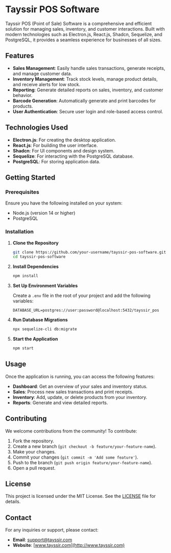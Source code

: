 # Tayssir POS Software

Tayssir POS (Point of Sale) Software is a comprehensive and efficient solution for managing sales, inventory, and customer interactions. Built with modern technologies such as Electron.js, React.js, Shadcn, Sequelize, and PostgreSQL, it provides a seamless experience for businesses of all sizes.

## Features

- **Sales Management**: Easily handle sales transactions, generate receipts, and manage customer data.
- **Inventory Management**: Track stock levels, manage product details, and receive alerts for low stock.
- **Reporting**: Generate detailed reports on sales, inventory, and customer behavior.
- **Barcode Generation**: Automatically generate and print barcodes for products.
- **User Authentication**: Secure user login and role-based access control.

## Technologies Used

- **Electron.js**: For creating the desktop application.
- **React.js**: For building the user interface.
- **Shadcn**: For UI components and design system.
- **Sequelize**: For interacting with the PostgreSQL database.
- **PostgreSQL**: For storing application data.

## Getting Started

### Prerequisites

Ensure you have the following installed on your system:

- Node.js (version 14 or higher)
- PostgreSQL

### Installation

1. **Clone the Repository**

   ```sh
   git clone https://github.com/your-username/tayssir-pos-software.git
   cd tayssir-pos-software
   ```

2. **Install Dependencies**

   ```sh
   npm install
   ```

3. **Set Up Environment Variables**

   Create a `.env` file in the root of your project and add the following variables:

   ```env
   DATABASE_URL=postgres://user:password@localhost:5432/tayssir_pos
   ```

4. **Run Database Migrations**

   ```sh
   npx sequelize-cli db:migrate
   ```

5. **Start the Application**

   ```sh
   npm start
   ```

## Usage

Once the application is running, you can access the following features:

- **Dashboard**: Get an overview of your sales and inventory status.
- **Sales**: Process new sales transactions and print receipts.
- **Inventory**: Add, update, or delete products from your inventory.
- **Reports**: Generate and view detailed reports.

## Contributing

We welcome contributions from the community! To contribute:

1. Fork the repository.
2. Create a new branch (`git checkout -b feature/your-feature-name`).
3. Make your changes.
4. Commit your changes (`git commit -m 'Add some feature'`).
5. Push to the branch (`git push origin feature/your-feature-name`).
6. Open a pull request.

## License

This project is licensed under the MIT License. See the [LICENSE](LICENSE) file for details.

## Contact

For any inquiries or support, please contact:

- **Email**: support@tayssir.com
- **Website**: [www.tayssir.com](http://www.tayssir.com)